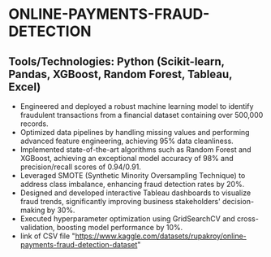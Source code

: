 # ONLINE-PAYMENTS-FRAUD-DETECTION

 ## Tools/Technologies: Python (Scikit-learn, Pandas, XGBoost, Random Forest, Tableau, Excel)
- Engineered and deployed a robust machine learning model to identify fraudulent transactions from a financial dataset containing over 
   500,000 records.
- Optimized data pipelines by handling missing values and performing advanced feature engineering, achieving 95% data cleanliness.
- Implemented state-of-the-art algorithms such as Random Forest and XGBoost, achieving an exceptional model accuracy of 98% and 
   precision/recall scores of 0.94/0.91.
- Leveraged SMOTE (Synthetic Minority Oversampling Technique) to address class imbalance, enhancing fraud detection rates by 20%.
- Designed and developed interactive Tableau dashboards to visualize fraud trends, significantly improving business stakeholders' 
   decision-making by 30%.
- Executed hyperparameter optimization using GridSearchCV and cross-validation, boosting model performance by 10%.
- link of CSV file "https://www.kaggle.com/datasets/rupakroy/online-payments-fraud-detection-dataset"
